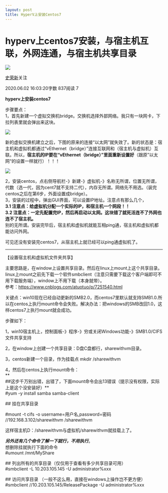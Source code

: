 ```yaml
---
layout: post
title: HyperV上安装Centos7
---
```

# hyperv上centos7安装，与宿主机互联，外网连通，与宿主机共享目录

[![](https://upload.jianshu.io/users/upload_avatars/18287449/cbf0dc9a-3085-4a19-8f67-7f52558c252c?imageMogr2/auto-orient/strip|imageView2/1/w/96/h/96/format/webp)](/u/2658ac80d1c1)

[史荣新](/u/2658ac80d1c1)关注

2020.06.02 16:03:20字数 837阅读 7

**hyperv上安装centos7**

步骤要点：  
1，首先新建一个虚拟交换机bridge。交换机选择外部网络。我只有一块网卡，下拉列表里就会弹出来这块。

![](//upload-images.jianshu.io/upload_images/18287449-83cb254ecda86f50.png?imageMogr2/auto-orient/strip|imageView2/2/w/725/format/webp)

新的虚拟交换机建立之后，下图的原来的连接“以太网”就失效了。新的状态是：宿主机和虚拟机都通过“vEthernet（bridge）”连接互联网和（宿主机与虚拟机）互联。所以，**宿主机的IP要在“vEthernet（bridge）”里面重新设置好**（跟原”以太网“的设置一样就行）！！！

![](//upload-images.jianshu.io/upload_images/18287449-38c49b2597641937.png?imageMogr2/auto-orient/strip|imageView2/2/w/515/format/webp)

2，安装centos，点右侧导航栏-》新建-》虚拟机-》名称无所谓，位置无所谓，代数（选一代，因为cent7就不支持二代），内存无所谓。网络先不用选。（装完centos之后在第6步，外面设置成bridge）。  
3，安装的过程中，弹出GUI界面，可以设置IP地址。注意点有那么几个，  
**3.1 注意点：给虚拟机分配一个实际的IP，和宿主机一个网段！！  
3.2 注意点：一定先配置完IP，然后再启动以太网。这块错了就死活连不了外网也连不了宿主机。**  
别的无所谓。安装完毕后，宿主机和虚拟机就能互相ping通，宿主机和虚拟机都能访问外网。

可见还没有安装完centos7，从宿主机上就已经可以ping通虚拟机了。

* * *

【设置宿主机和虚拟机文件夹共享】

主要思路是，在window上设置共享目录。然后在linux上mount上这个共享目录。linux上mount之前先下载一个软件smbclient（注意只需要下载这个客户端即可不用下载服务端），window上不用下载（本身就带）。  
参考：https://www.cnblogs.com/atuotuo/p/7251540.html

关键点：win10现在已经自动更新的SMB2.0，而centos7里默认就支持SMB1.0.所以在centos上执行mount命令会失败。解决办法：把windows的SMB改回1.0，这样centos7上执行mount就会成功。

步骤如下：

1，win10宿主机上，控制面板-》程序-》穷或关闭Windows功能-》SMB1.0/CIFS文件共享支持

2，在window上创建一个共享目录：D盘C盘都行，sharewithvm目录。

3，centos新建一个目录，作为挂载点 mkdir /sharewithvm

4，然后在centos上执行mount命令：  
**  
##这步千万别出错，出错了，下面mount命令会出13错误（提示没有权限，实际上是这个没安装好）**  
#yum \-y install samba samba-client

\## 挂在共享目录

#mount \-t cifs \-o username=用户名,password=密码 //192.168.3.102/sharewithvm /sharewithvm

这样宿主机D：/sharewithvm与虚拟机/sharewithvm就挂载上了。  
  
_**另外还有几个命令了解一下就行，不用执行**_。  
想删除挂就执行下面的命令  
#umount /mnt/MyShare

\## 列出所有的共享目录（仅仅用于查看有多少共享目录可用）  
#smbclient \-L 10.203.105.145 \-U administrator\%xxx

\## 访问共享目录 （一般不这么用，直接在windows上操作岂不更方便）  
#smbclient //10.203.105.145/ReleasePackage \-U administrator\%xxx
